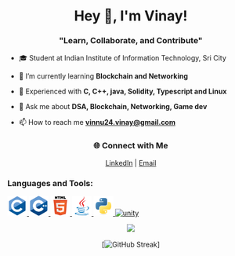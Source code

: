 <div align="left">
  <h1 align="center">Hey 👋, I'm Vinay!</h1>
  <h3 align="center">"Learn, Collaborate, and Contribute"</h3>

- 🎓 Student at Indian Institute of Information Technology, Sri City

- 🌱 I’m currently learning **Blockchain and Networking**

- 🔧 Experienced with **C, C++, java, Solidity, Typescript and Linux**

- 💬 Ask me about **DSA, Blockchain, Networking, Game dev**

- 📫 How to reach me **vinnu24.vinay@gmail.com**
</div>


<div align="center">
  <h3>🌐 Connect with Me</h3>
  <a href="https://www.linkedin.com/in/jl-vinay-329a16253/" target="_blank">LinkedIn</a> | 
  <a href="mailto:vinnu24.vinay@gmail.com">Email</a>
</div>

<h3 align="left">Languages and Tools:</h3>
<p align="left"> <a href="https://www.cprogramming.com/" target="_blank" rel="noreferrer"> <img src="https://raw.githubusercontent.com/devicons/devicon/master/icons/c/c-original.svg" alt="c" width="40" height="40"/> </a> <a href="https://www.w3schools.com/cpp/" target="_blank" rel="noreferrer"> <img src="https://raw.githubusercontent.com/devicons/devicon/master/icons/cplusplus/cplusplus-original.svg" alt="cplusplus" width="40" height="40"/> </a> <a href="https://www.w3.org/html/" target="_blank" rel="noreferrer"> <img src="https://raw.githubusercontent.com/devicons/devicon/master/icons/html5/html5-original-wordmark.svg" alt="html5" width="40" height="40"/> </a> <a href="https://www.java.com" target="_blank" rel="noreferrer"> <img src="https://raw.githubusercontent.com/devicons/devicon/master/icons/java/java-original.svg" alt="java" width="40" height="40"/> </a> <a href="https://www.python.org" target="_blank" rel="noreferrer"> <img src="https://raw.githubusercontent.com/devicons/devicon/master/icons/python/python-original.svg" alt="python" width="40" height="40"/> </a> <a href="https://unity.com/" target="_blank" rel="noreferrer"> <img src="https://www.vectorlogo.zone/logos/unity3d/unity3d-icon.svg" alt="unity" width="40" height="40"/> </a> </p>

<div align="center" width="400px">
  <img src="https://github-readme-stats.vercel.app/api?username=Laxical&show_icons=false&theme=material-palenight&hide_border=true&bg_color=1F222E" />

  [![GitHub Streak](https://streak-stats.demolab.com?user=Laxical&theme=dark&hide_border=true)]
</div>
